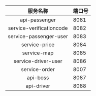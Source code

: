 

服务名称|端口号
:-:|---
api-passenger|8081
service-verificationcode|8082
service-passenger-user|8083
service-price|8084
service-map|8085
service-driver-user|8086
service-order|8007
api-boss|8087
api-driver|8088